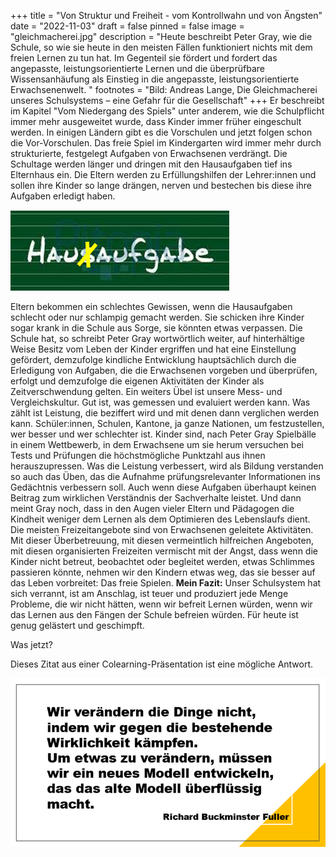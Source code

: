 +++
title = "Von Struktur und Freiheit - vom Kontrollwahn und von Ängsten"
date = "2022-11-03"
draft = false
pinned = false
image = "gleichmacherei.jpg"
description = "Heute beschreibt Peter Gray, wie die Schule, so wie sie heute in den meisten Fällen funktioniert nichts mit dem freien Lernen zu tun hat. Im Gegenteil sie fördert und fordert das angepasste, leistungsorientierte Lernen und die überprüfbare Wissensanhäufung als Einstieg in die angepasste, leistungsorientierte Erwachsenenwelt. "
footnotes = "Bild: Andreas Lange, Die Gleichmacherei unseres Schulsystems – eine Gefahr für die Gesellschaft"
+++
Er beschreibt im Kapitel "Vom Niedergang des Spiels" unter anderem, wie die Schulpflicht immer mehr ausgeweitet wurde, dass Kinder immer früher eingeschult werden. In einigen Ländern gibt es die Vorschulen und jetzt folgen schon die Vor-Vorschulen. Das freie Spiel im Kindergarten wird immer mehr durch strukturierte, festgelegt Aufgaben von Erwachsenen verdrängt. Die Schultage werden länger und dringen mit den Hausaufgaben tief ins Elternhaus ein. Die Eltern werden zu Erfüllungshilfen der Lehrer:innen und sollen ihre Kinder so lange drängen, nerven und bestechen bis diese ihre Aufgaben erledigt haben.

![](hausaufgaben.png)

Eltern bekommen ein schlechtes Gewissen, wenn die Hausaufgaben schlecht oder nur schlampig gemacht werden. Sie schicken ihre Kinder sogar krank in die Schule aus Sorge, sie könnten etwas verpassen. Die Schule hat, so schreibt Peter Gray wortwörtlich weiter, auf hinterhältige Weise Besitz vom Leben der Kinder ergriffen und hat eine Einstellung gefördert, demzufolge kindliche Entwicklung hauptsächlich durch die Erledigung von Aufgaben, die die Erwachsenen vorgeben und überprüfen, erfolgt und demzufolge die eigenen Aktivitäten der Kinder als Zeitverschwendung gelten.
Ein weiters Übel ist unsere Mess- und Vergleichskultur. Gut ist, was gemessen und evaluiert werden kann. Was zählt ist Leistung, die beziffert wird und mit denen dann verglichen werden kann. Schüler:innen, Schulen, Kantone, ja ganze Nationen, um festzustellen, wer besser und wer schlechter ist. Kinder sind, nach Peter Gray Spielbälle in einem Wettbewerb, in dem Erwachsene um sie herum versuchen bei Tests und Prüfungen die höchstmögliche Punktzahl aus ihnen herauszupressen. 
Was die Leistung verbessert, wird als Bildung verstanden so auch das Üben, das die Aufnahme prüfungsrelevanter Informationen ins Gedächtnis verbessern soll. Auch wenn diese Aufgaben überhaupt keinen Beitrag zum wirklichen Verständnis der Sachverhalte leistet. Und dann meint Gray noch, dass in den Augen vieler Eltern und Pädagogen die Kindheit weniger dem Lernen als dem Optimieren des Lebenslaufs dient. 
Die meisten Freizeitangebote sind von Erwachsenen geleitete Aktivitäten. Mit dieser Überbetreuung, mit diesen vermeintlich hilfreichen Angeboten, mit diesen organisierten Freizeiten vermischt mit der Angst, dass wenn die Kinder nicht betreut, beobachtet oder begleitet werden, etwas Schlimmes passieren könnte, nehmen wir den Kindern etwas weg, das sie besser auf das Leben vorbreitet: Das freie Spielen.
**Mein Fazit:** Unser Schulsystem hat sich verrannt, ist am Anschlag, ist teuer und produziert jede Menge Probleme, die wir nicht hätten, wenn wir befreit Lernen würden, wenn wir das Lernen aus den Fängen der Schule befreien würden.
Für heute ist genug gelästert und geschimpft. 

Was jetzt? 

Dieses Zitat aus einer Colearning-Präsentation ist eine mögliche Antwort.

![](bild4.png)